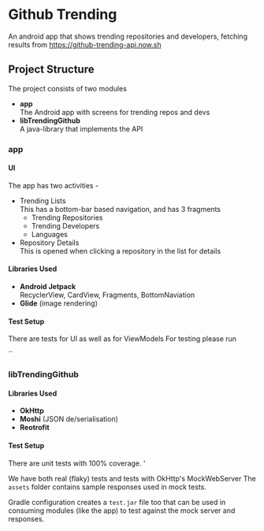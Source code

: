 # Github Trending
An android app that shows trending repositories and developers, fetching
results from <https://github-trending-api.now.sh>

## Project Structure
The project consists of two modules
- **app**  
  The Android app with screens for trending repos and devs
- **libTrendingGithub**  
  A java-library that implements the API

### app

#### UI

The app has two activities -
- Trending Lists  
  This has a bottom-bar based navigation, and has 3 fragments
  - Trending Repositories
  - Trending Developers
  - Languages
- Repository Details  
  This is opened when clicking a repository in the list for details


#### Libraries Used
- **Android Jetpack**  
  RecyclerView, CardView, Fragments, BottomNaviation
- **Glide** (image rendering)

#### Test Setup

There are tests for UI as well as for ViewModels
For testing please run

``

### libTrendingGithub

#### Libraries Used
- **OkHttp**
- **Moshi** (JSON de/serialisation)
- **Reotrofit**

#### Test Setup
There are unit tests with 100% coverage. '

We have both real (flaky) tests and tests with OkHttp's MockWebServer
The `assets` folder contains sample responses used in mock tests.

Gradle configuration creates a `test.jar` file too that can be
used in consuming modules (like the app) to test against the mock
server and responses.
